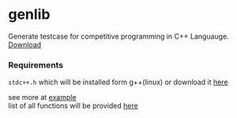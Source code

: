 # genlib
Generate testcase for competitive programming in C++ Languauge.
[Download](https://raw.githubusercontent.com/MasterIceZ/genlib/main/genlib.h)

### Requirements
``stdc++.h`` which will be installed form g++(linux) or download it [here](https://github.com/khaveesh/macOS-stdc.h)

see more at [example](https://github.com/MasterIceZ/genlib/tree/main/example)  
list of all functions will be provided [here](https://github.com/MasterIceZ/genlib/blob/main/functions.md)
